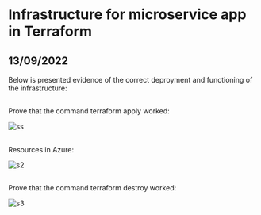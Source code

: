 # Infrastructure for microservice app in Terraform

## 13/09/2022

Below is presented evidence of the correct deproyment and functioning of the infrastructure:

##

Prove that the command terraform apply worked:

![ss](https://github.com/trp216/microservice-app-example/blob/master/terraform/img/apply.png?raw=true)

##

Resources in Azure:

![s2](https://github.com/trp216/microservice-app-example/blob/master/terraform/img/resources.png)

##

Prove that the command terraform destroy worked:

![s3](https://github.com/trp216/sd-workshop1/blob/alejandra-diaz/terraform/img/destroy.png)
